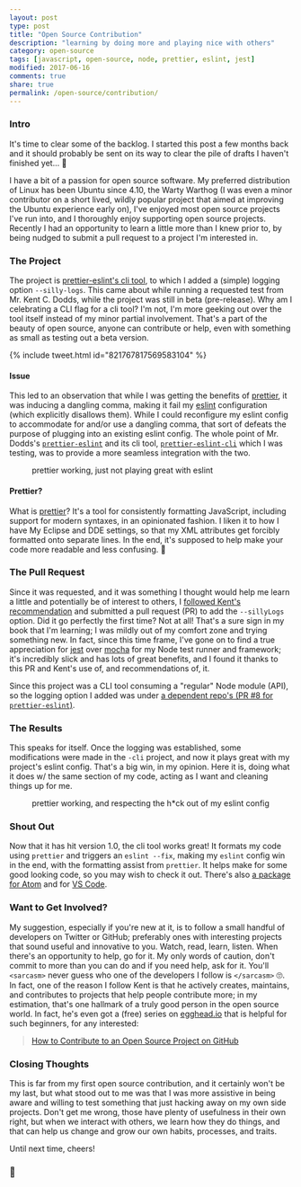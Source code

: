 ```yaml
---
layout: post
type: post
title: "Open Source Contribution"
description: "learning by doing more and playing nice with others"
category: open-source
tags: [javascript, open-source, node, prettier, eslint, jest]
modified: 2017-06-16
comments: true
share: true
permalink: /open-source/contribution/
---
```


### Intro

It's time to clear some of the backlog. I started this post a few months back and it should probably be sent on its way to clear the pile of drafts I haven't finished yet... 🤔

I have a bit of a passion for open source software. My preferred distribution of Linux has been Ubuntu since 4.10, the Warty Warthog (I was even a minor contributor on a short lived, wildly popular project that aimed at improving the Ubuntu experience early on), I've enjoyed most open source projects I've run into, and I thoroughly enjoy supporting open source projects. Recently I had an opportunity to learn a little more than I knew prior to, by being nudged to submit a pull request to a project I'm interested in.

### The Project

The project is [prettier-eslint's cli tool](https://github.com/kentcdodds/prettier-eslint-cli), to which I added a (simple) logging option `--silly-logs`. This came about while running a requested test from Mr. Kent C. Dodds, while the project was still in beta (pre-release). Why am I celebrating a CLI flag for a cli tool? I'm not, I'm more geeking out over the tool itself instead of my minor partial involvement. That's a part of the beauty of open source, anyone can contribute or help, even with something as small as testing out a beta version.

{% include tweet.html id="821767817569583104" %}

#### Issue

This led to an observation that while I was getting the benefits of [prettier](http://npm.im/prettier), it was inducing a dangling comma, making it fail my [eslint](http://npm.im/eslint) configuration (which explicitly disallows them). While I could reconfigure my eslint config to accommodate for and/or use a dangling comma, that sort of defeats the purpose of plugging into an existing eslint config. The whole point of Mr. Dodds's [`prettier-eslint`](http://npm.im/prettier-eslint-) and its cli tool, [`prettier-eslint-cli`](http://npm.im/prettier-eslint-cli) which I was testing, was to provide a more seamless integration with the two.

<figure class="center">
  <amp-img src="{{ site.url }}/assets/images/post_images/PrettierEslint_DanglingComma.png"
  alt="prettier working, just not playing great with eslint"
  width="1184" height="704"
  layout="responsive"></amp-img>
  <figcaption>prettier working, just not playing great with eslint</figcaption>
</figure>

#### Prettier?

What is [prettier](http://npm.im/prettier)? It's a tool for consistently formatting JavaScript, including support for modern syntaxes, in an opinionated fashion. I liken it to how I have My Eclipse and DDE settings, so that my XML attributes get forcibly formatted onto separate lines. In the end, it's supposed to help make your code more readable and less confusing. 🎉

### The Pull Request

Since it was requested, and it was something I thought would help me learn a little and potentially be of interest to others, I [followed Kent's recommendation](https://github.com/prettier/prettier-eslint-cli/pull/1#issuecomment-273576020) and submitted a pull request (PR) to add the `--sillyLogs` option. Did it go perfectly the first time? Not at all! That's a sure sign in my book that I'm learning; I was mildly out of my comfort zone and trying something new. In fact, since this time frame, I've gone on to find a true appreciation for [jest](http://npm.im/jest) over [mocha](http://npm.im/mocha) for my Node test runner and framework; it's incredibly slick and has lots of great benefits, and I found it thanks to this PR and Kent's use of, and recommendations of, it.

Since this project was a CLI tool consuming a "regular" Node module (API), so the logging option I added was under [a dependent repo's (PR #8 for `prettier-eslint`)](https://github.com/prettier/prettier-eslint/pull/8).

### The Results

This speaks for itself. Once the logging was established, some modifications were made in the `-cli` project, and now it plays great with my project's eslint config. That's a big win, in my opinion. Here it is, doing what it does w/ the same section of my code, acting as I want and cleaning things up for me.

<figure class="center">
  <amp-img src="{{ site.url }}/assets/images/post_images/PrettierEslint_WorkingGreat.png"
  alt="prettier working, and respecting the h*ck out of my eslint config"
  width="733" height="216"
  layout="responsive"></amp-img>
  <figcaption>prettier working, and respecting the h*ck out of my eslint config</figcaption>
</figure>

### Shout Out

Now that it has hit version 1.0, the cli tool works great! It formats my code using `prettier` and triggers an `eslint --fix`, making my `eslint` config win in the end, with the formatting assist from `prettier`. It helps make for some good looking code, so you may wish to check it out. There's also [a package for Atom](https://github.com/kentcdodds/prettier-eslint-atom) and for [VS Code](https://marketplace.visualstudio.com/items?itemName=RobinMalfait.prettier-eslint-vscode).

### Want to Get Involved?

My suggestion, especially if you're new at it, is to follow a small handful of developers on Twitter or GitHub; preferably ones with interesting projects that sound useful and innovative to you. Watch, read, learn, listen. When there's an opportunity to help, go for it. My only words of caution, don't commit to more than you can do and if you need help, ask for it. You'll `<sarcasm>` never guess who one of the developers I follow is `</sarcasm>` 🙄. In fact, one of the reason I follow Kent is that he actively creates, maintains, and contributes to projects that help people contribute more; in my estimation, that's one hallmark of a truly good person in the open source world. In fact, he's even got a (free) series on [egghead.io](https://egghead.io) that is helpful for such beginners, for any interested:

> [How to Contribute to an Open Source Project on GitHub](https://egghead.io/courses/how-to-contribute-to-an-open-source-project-on-github)

### Closing Thoughts

This is far from my first open source contribution, and it certainly won't be my last, but what stood out to me was that I was more assistive in being aware and willing to test something that just hacking away on my own side projects. Don't get me wrong, those have plenty of usefulness in their own right, but when we interact with others, we learn how they do things, and that can help us change and grow our own habits, processes, and traits.

Until next time, cheers!

### 🍻
